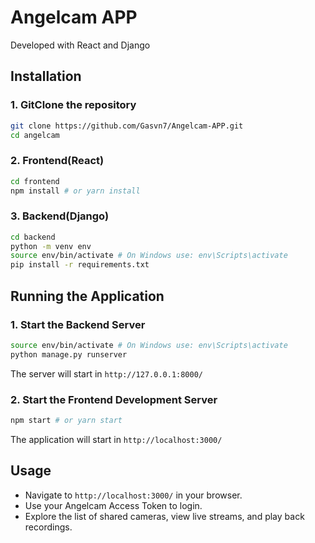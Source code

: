 # Angelcam APP

Developed with React and Django

## Installation

### 1. GitClone the repository
```bash
git clone https://github.com/Gasvn7/Angelcam-APP.git
cd angelcam
```

### 2. Frontend(React)
```bash
cd frontend
npm install # or yarn install
```

### 3. Backend(Django)
```bash
cd backend
python -m venv env
source env/bin/activate # On Windows use: env\Scripts\activate
pip install -r requirements.txt
```

## Running the Application

### 1. Start the Backend Server
```bash
source env/bin/activate # On Windows use: env\Scripts\activate
python manage.py runserver
```
The server will start in `http://127.0.0.1:8000/`

### 2. Start the Frontend Development Server
```bash
npm start # or yarn start
```
The application will start in `http://localhost:3000/`

## Usage

- Navigate to `http://localhost:3000/` in your browser.
- Use your Angelcam Access Token to login.
- Explore the list of shared cameras, view live streams, and play back recordings.
